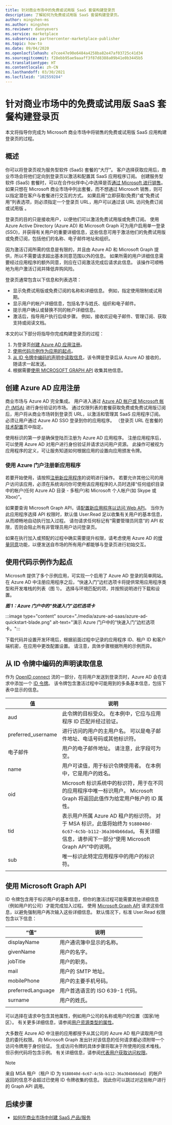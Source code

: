```yaml
---
title: 针对商业市场中的免费或试用版 SaaS 套餐构建登录页
description: 了解如何为免费或试用版 SaaS 套餐构建登录页。
author: mingshen-ms
ms.author: mingshen
ms.reviewer: dannyevers
ms.service: marketplace
ms.subservice: partnercenter-marketplace-publisher
ms.topic: how-to
ms.date: 09/04/2020
ms.openlocfilehash: e7cee47e90e6484a4258ba82e47af03725c41d34
ms.sourcegitcommit: f28ebb95ae9aaaff3f87d8388a09b41e0b3445b5
ms.translationtype: HT
ms.contentlocale: zh-CN
ms.lasthandoff: 03/30/2021
ms.locfileid: "102559284"
---
```

# <a name="build-the-landing-page-for-your-free-or-trial-saas-offer-in-the-commercial-marketplace"></a>针对商业市场中的免费或试用版 SaaS 套餐构建登录页

本文将指导你完成为 Microsoft 商业市场中将销售的免费或试用版 SaaS 应用构建登录页的过程。

## <a name="overview"></a>概述

你可以将登录页视为服务型软件 (SaaS) 套餐的“大厅”。 客户选择获取应用后，商业市场会将他们定向到登录页以激活和配置其 SaaS 应用程序订阅。 创建服务型软件 (SaaS) 套餐时，可以在合作伙伴中心中选择是否[通过 Microsoft 进行销售](plan-saas-offer.md#listing-options)。 如果只想在 Microsoft 商业市场中列出套餐，而不想通过 Microsoft 销售，则可以指定潜在客户与套餐进行交互的方式。 如果启用“立即获取(免费)”或“免费试用”列表选项，则必须指定一个登录页 URL，用户可以通过该 URL 访问免费订阅或试用版 。

登录页的目的只是接收用户，以便他们可以激活免费试用版或免费订阅。 使用 Azure Active Directory (Azure AD) 和 Microsoft Graph 可为用户启用单一登录 (SSO)，并获得有关用户的重要详细信息，这些信息可用于激活他们的免费试用版或免费订阅，包括他们的名称、电子邮件地址和组织。

因为激活订阅所需的信息是有限的，并且由 Azure AD 和 Microsoft Graph 提供，所以不需要请求超出基本同意范围以外的信息。 如果所需的用户详细信息需要经过应用程序的额外同意，则应在订阅激活完成后请求此信息。 该操作可顺畅地为用户激活订阅并降低弃购风险。

登录页通常包含以下信息和列表选项：

- 显示免费试用版或免费订阅的名称和详细信息。 例如，指定使用限制或试用期。
- 显示用户的帐户详细信息，包括名字与姓氏、组织和电子邮件。
- 提示用户确认或替换不同的帐户详细信息。
- 激活后，指导用户执行后续步骤。 例如，接收欢迎电子邮件、管理订阅、获取支持或阅读文档。

本文的以下部分将指导你完成构建登录页的过程：

1. 为登录页[创建 Azure AD 应用注册](#create-an-azure-ad-app-registration)。
2. [使用代码示例作为应用的起点](#use-a-code-sample-as-a-starting-point)。
3. [从 ID 令牌中编码的声明中读取信息](#read-information-from-claims-encoded-in-the-id-token)，该令牌是登录后从 Azure AD 接收的，随请求一起发送。
4. 根据需要[使用 MICROSOFT GRAPH API](#use-the-microsoft-graph-api) 收集其他信息。

## <a name="create-an-azure-ad-app-registration"></a>创建 Azure AD 应用注册

商业市场与 Azure AD 完全集成。 用户进入通过 [Azure AD 帐户或 Microsoft 帐户 (MSA)](../active-directory/fundamentals/active-directory-whatis.md#terminology) 进行身份验证的市场。 通过仅限列表的套餐获取免费或免费试用版订阅后，用户将从商业市场转到登录页 URL，以激活和管理其 SaaS 应用程序订阅。 必须让用户通过 Azure AD SSO 登录到你的应用程序。 （登录页 URL 在套餐的[技术配置](plan-saas-offer.md#technical-information)页中指定。

使用标识的第一步是确保登陆页注册为 Azure AD 应用程序。 注册应用程序后，可以使用 Azure AD 对用户进行身份验证并请求访问用户资源。 此操作可被视为应用程序的定义，可让服务知道如何根据应用的设置向应用颁发令牌。

### <a name="register-a-new-application-using-the-azure-portal"></a>使用 Azure 门户注册新应用程序

若要开始使用，请按照[注册新应用程序](../active-directory/develop/quickstart-register-app.md)的说明进行操作。 若要允许其他公司的用户访问该应用，必须在系统询问你可使用该应用程序的人员时选择“任何组织目录中的帐户(任何 Azure AD 目录 - 多租户)和 Microsoft 个人帐户(如 Skype 或 Xbox)”。

如果要查询 Microsoft Graph API，请[配置新应用程序以访问 Web API](../active-directory/develop/quickstart-configure-app-access-web-apis.md)。 当你为此应用程序选择 API 权限时，默认值 User.Read 足以收集有关用户的基本信息，从而顺畅地自动执行加入过程。 请勿请求任何标记有“需要管理员同意”的 API 权限，否则会阻止所有非管理员用户访问登录页。

如果在执行加入或预配的过程中确实需要提升权限，请考虑使用 Azure AD 的[增量同意](../active-directory/azuread-dev/azure-ad-endpoint-comparison.md)功能，以便发送自市场的所有用户都能够与登录页进行初始交互。

## <a name="use-a-code-sample-as-a-starting-point"></a>使用代码示例作为起点

Microsoft 提供了多个示例应用，可实现一个启用了 Azure AD 登录的简单网站。 在 Azure AD 中注册应用程序之后，“快速入门”边栏选项卡将提供常用应用程序类型和开发堆栈的列表（图 1）。 选择与环境匹配的项，并按照说明进行下载和设置。

***图 1：Azure 门户中的“快速入门”边栏选项卡***

:::image type="content" source="./media/azure-ad-saas/azure-ad-quickstart-blade.png" alt-text="演示 Azure 门户中的“快速入门”边栏选项卡。":::

下载代码并设置开发环境后，根据前面过程中记录的应用程序 ID、租户 ID 和客户端机密，在应用中更改配置设置。 请注意，具体步骤根据所用的示例而异。

## <a name="read-information-from-claims-encoded-in-the-id-token"></a>从 ID 令牌中编码的声明读取信息

作为 [OpenID connect](../active-directory/develop/v2-protocols-oidc.md) 流的一部分，在将用户发送到登录页时，Azure AD 会在请求中添加一个 [ID 令牌](../active-directory/develop/id-tokens.md)。 该令牌包含激活过程中可能用到的多条基本信息，包括下表中显示的信息。

| 值 | 说明 |
| ------------ | ------------- |
| aud | 此令牌的目标受众。 在本例中，它应与应用程序 ID 匹配并经过验证。 |
| preferred_username | 进行访问的用户的主用户名。 可以是电子邮件地址、电话号码或其他标识符。 |
| 电子邮件 | 用户的电子邮件地址。 请注意，此字段可为空。 |
| name | 用户可读值，用于标识令牌使用者。 在本例中，它是用户的姓名。 |
| oid | Microsoft 标识系统中的标识符，用于在不同的应用程序中唯一标识用户。 Microsoft Graph 将返回此值作为给定用户帐户的 ID 属性。 |
| tid | 表示用户所属 Azure AD 租户的标识符。 对于 MSA 标识，此值将始终为 `9188040d-6c67-4c5b-b112-36a304b66dad`。 有关详细信息，请参阅下一部分“使用 Microsoft Graph API”中的说明。 |
| sub | 唯一标识此特定应用程序中的用户的标识符。 |
|||

## <a name="use-the-microsoft-graph-api"></a>使用 Microsoft Graph API

ID 令牌包含用于标识用户的基本信息，但你的激活过程可能需要其他详细信息（例如用户的公司）才能完成加入过程。 使用 [Microsoft Graph API](/graph/use-the-api) 请求这些信息，以避免强制用户再次输入这些详细信息。 默认情况下，标准 User.Read 权限包含以下信息：

| “值” | 说明 |
| ------------ | ------------- |
| displayName | 用户通讯簿中显示的名称。 |
| givenName | 用户的名字。 |
| jobTitle | 用户的职务。 |
| mail | 用户的 SMTP 地址。 |
| mobilePhone | 用户的主要手机号码。 |
| preferredLanguage | 用户首选语言的 ISO 639-1 代码。 |
| surname | 用户的姓氏。 |
|||

可以选择在请求中包含其他属性，例如用户公司的名称或用户的位置（国家/地区）。 有关更多详细信息，请参阅[用户资源类型的属性](/graph/api/resources/user#properties)。

大多数在 Azure AD 中注册的应用都授予从其公司的 Azure AD 租户读取用户信息的委托权限。 向 Microsoft Graph 发出针对该信息的任何请求都必须附带一个访问令牌用于身份验证。 生成访问令牌的具体步骤将取决于所使用的技术堆栈，但示例代码将包含示例。 有关详细信息，请参阅[代表用户获取访问权限](/graph/auth-v2-user)。

> [!NOTE]
> 来自 MSA 租户（租户 ID 为 `9188040d-6c67-4c5b-b112-36a304b66dad`）的帐户返回的信息不会超过已使用 ID 令牌收集的信息。 因此你可以跳过对这些帐户进行的 Graph API 调用。

## <a name="next-steps"></a>后续步骤
- [如何在商业市场中创建 SaaS 产品/服务](create-new-saas-offer.md)
